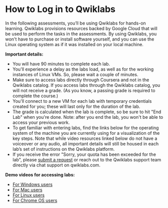 # How to Log in to Qwiklabs

In the following assessments, you’ll be using Qwiklabs for hands-on learning. Qwiklabs provisions resources backed by Google Cloud that will be used to perform the tasks in the assessments. By using Qwiklabs, you won't have to purchase or install software yourself, and you can use the Linux operating system as if it was installed on your local machine.

**Important details:**

- You will have 90 minutes to complete each lab.
- You'll experience a delay as the labs load, as well as for the working instances of Linux VMs. So, please wait a couple of minutes.
- Make sure to access labs directly through Coursera and not in the Qwiklabs catalog. If you access labs through the Qwiklabs catalog, you will not receive a grade. (As you know, a passing grade is required to complete the course.)
- You'll connect to a new VM for each lab with temporary credentials created for you; these will last only for the duration of the lab.
- The grade is calculated when the lab is complete, so be sure to hit "End Lab" when you're done. Note: after you end the lab, you won't be able to access your previous work.
- To get familiar with entering labs, find the links below for the operating system of the machine you are currently using for a visualization of the key steps. Note that while video resources linked below do not have a voiceover or any audio, all important details will still be housed in each lab’s set of instructions on the Qwiklabs platform.
- If you receive the error "Sorry, your quota has been exceeded for the lab", please [submit a request](https://qwiklab.zendesk.com/hc/en-us/requests/new) or reach out to the Qwiklabs support team directly via chat support on qwiklabs.com. 

**Demo videos for accessing labs:**

- [For Windows users](https://www.youtube.com/watch?v=Al1opDxb3ok)
- [For Mac users](https://www.youtube.com/watch?v=76VlwjMYIxg)
- [For Linux users](https://www.youtube.com/watch?v=YtrO8nW0ugM)
- [For Chrome OS users](https://youtu.be/HklttPmGGKc)
